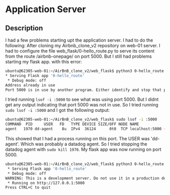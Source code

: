 # Application Server

## Description

I had a few problems starting upt the application server. I had to do the following:
After cloning my Airbnb_clone_v2 repository on web-01 server. I had to configure  the file web_flask/0-hello_route.py to serve its content from the route /airbnb-onepage/ on port 5000.
But I still had problems starting my flask app. with this error:

```bash
ubuntu@62305-web-01:~/AirBnB_clone_v2/web_flask$ python3 0-hello_route.py
* Serving Flask app '0-hello_route'
 * Debug mode: off
Address already in use
Port 5000 is in use by another program. Either identify and stop that program, or start the server with a different port.
```

I tried running ```lsof -i :5000``` to see what was using port 5000. But I didnt get any output indicating that port 5000 was not in use. So I tried running ```sudo lsof -i :5000``` and I got the following output:

```bash
ubuntu@62305-web-01:~/AirBnB_clone_v2/web_flask$ sudo lsof -i :5000
COMMAND  PID     USER   FD   TYPE DEVICE SIZE/OFF NODE NAME
agent   1970 dd-agent    8u  IPv4  36124      0t0  TCP localhost:5000 (LISTEN)
```

This showed that I had a process running on this port. The USER was 'dd-agent'. Which was probably a datadog agent.
So I tried stopping the datadog agent with ```sudo kill 1970```. My flask app was now running on port 5000.

```bash
ubuntu@62305-web-01:~/AirBnB_clone_v2/web_flask$ python3 0-hello_route.py
 * Serving Flask app '0-hello_route'
 * Debug mode: off
WARNING: This is a development server. Do not use it in a production deployment. Use a production WSGI server instead.
 * Running on http://127.0.0.1:5000
Press CTRL+C to quit
```
